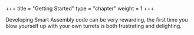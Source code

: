 +++
title = "Getting Started"
type = "chapter"
weight = 1
+++

Developing Smart Assembly code can be very rewarding, the first time you blow yourself up with your own turrets is both frustrating and delighting.